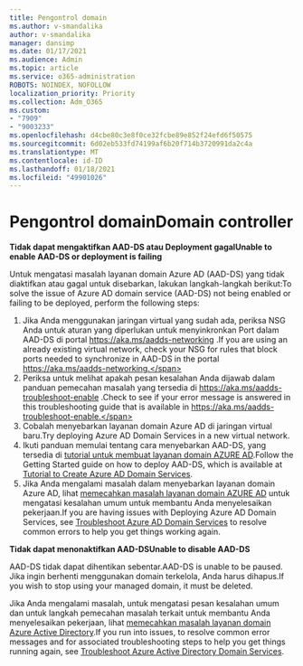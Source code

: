 ```yaml
---
title: Pengontrol domain
ms.author: v-smandalika
author: v-smandalika
manager: dansimp
ms.date: 01/17/2021
ms.audience: Admin
ms.topic: article
ms.service: o365-administration
ROBOTS: NOINDEX, NOFOLLOW
localization_priority: Priority
ms.collection: Adm_O365
ms.custom:
- "7909"
- "9003233"
ms.openlocfilehash: d4cbe80c3e8f0ce32fcbe89e852f24efd6f50575
ms.sourcegitcommit: 6d02eb533fd74199af6b20f714b3720991da2c4a
ms.translationtype: MT
ms.contentlocale: id-ID
ms.lasthandoff: 01/18/2021
ms.locfileid: "49901026"
---
```

# <a name="domain-controller"></a><span data-ttu-id="cf7ce-102">Pengontrol domain</span><span class="sxs-lookup"><span data-stu-id="cf7ce-102">Domain controller</span></span>

<span data-ttu-id="cf7ce-103">**Tidak dapat mengaktifkan AAD-DS atau Deployment gagal**</span><span class="sxs-lookup"><span data-stu-id="cf7ce-103">**Unable to enable AAD-DS or deployment is failing**</span></span>

<span data-ttu-id="cf7ce-104">Untuk mengatasi masalah layanan domain Azure AD (AAD-DS) yang tidak diaktifkan atau gagal untuk disebarkan, lakukan langkah-langkah berikut:</span><span class="sxs-lookup"><span data-stu-id="cf7ce-104">To solve the issue of Azure AD domain service (AAD-DS) not being enabled or failing to be deployed, perform the following steps:</span></span>

1. <span data-ttu-id="cf7ce-105">Jika Anda menggunakan jaringan virtual yang sudah ada, periksa NSG Anda untuk aturan yang diperlukan untuk menyinkronkan Port dalam AAD-DS di portal https://aka.ms/aadds-networking .</span><span class="sxs-lookup"><span data-stu-id="cf7ce-105">If you are using an already existing virtual network, check your NSG for rules that block ports needed to synchronize in AAD-DS in the portal https://aka.ms/aadds-networking.</span></span>
2. <span data-ttu-id="cf7ce-106">Periksa untuk melihat apakah pesan kesalahan Anda dijawab dalam panduan pemecahan masalah yang tersedia di  https://aka.ms/aadds-troubleshoot-enable .</span><span class="sxs-lookup"><span data-stu-id="cf7ce-106">Check to see if your error message is answered in this troubleshooting guide that is available in  https://aka.ms/aadds-troubleshoot-enable.</span></span>
3. <span data-ttu-id="cf7ce-107">Cobalah menyebarkan layanan domain Azure AD di jaringan virtual baru.</span><span class="sxs-lookup"><span data-stu-id="cf7ce-107">Try deploying Azure AD Domain Services in a new virtual network.</span></span>
4. <span data-ttu-id="cf7ce-108">Ikuti panduan memulai tentang cara menyebarkan AAD-DS, yang tersedia di [tutorial untuk membuat layanan domain AZURE AD](https://docs.microsoft.com/azure/active-directory-domain-services/tutorial-create-instance).</span><span class="sxs-lookup"><span data-stu-id="cf7ce-108">Follow the Getting Started guide on how to deploy AAD-DS, which is available at [Tutorial to Create Azure AD Domain Services](https://docs.microsoft.com/azure/active-directory-domain-services/tutorial-create-instance).</span></span>
5. <span data-ttu-id="cf7ce-109">Jika Anda mengalami masalah dalam menyebarkan layanan domain Azure AD, lihat [memecahkan masalah layanan domain AZURE AD](https://docs.microsoft.com/azure/active-directory-domain-services/troubleshoot) untuk mengatasi kesalahan umum untuk membantu Anda menyelesaikan pekerjaan.</span><span class="sxs-lookup"><span data-stu-id="cf7ce-109">If you are having issues with Deploying Azure AD Domain Services, see [Troubleshoot Azure AD Domain Services](https://docs.microsoft.com/azure/active-directory-domain-services/troubleshoot) to resolve common errors to help you get things working again.</span></span> 

<span data-ttu-id="cf7ce-110">**Tidak dapat menonaktifkan AAD-DS**</span><span class="sxs-lookup"><span data-stu-id="cf7ce-110">**Unable to disable AAD-DS**</span></span>

<span data-ttu-id="cf7ce-111">AAD-DS tidak dapat dihentikan sebentar.</span><span class="sxs-lookup"><span data-stu-id="cf7ce-111">AAD-DS is unable to be paused.</span></span> <span data-ttu-id="cf7ce-112">Jika ingin berhenti menggunakan domain terkelola, Anda harus dihapus.</span><span class="sxs-lookup"><span data-stu-id="cf7ce-112">If you wish to stop using your managed domain, it must be deleted.</span></span>

<span data-ttu-id="cf7ce-113">Jika Anda mengalami masalah, untuk mengatasi pesan kesalahan umum dan untuk langkah pemecahan masalah terkait untuk membantu Anda menyelesaikan pekerjaan, lihat [memecahkan masalah layanan domain Azure Active Directory](https://docs.microsoft.com/azure/active-directory-domain-services/troubleshoot).</span><span class="sxs-lookup"><span data-stu-id="cf7ce-113">If you run into issues, to resolve common error messages and for associated troubleshooting steps to help you get things running again, see [Troubleshoot Azure Active Directory Domain Services](https://docs.microsoft.com/azure/active-directory-domain-services/troubleshoot).</span></span>
